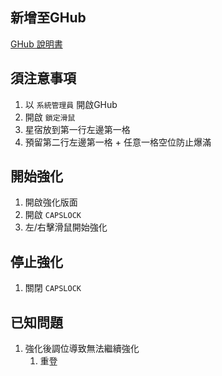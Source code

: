 ## 新增至GHub
[GHub 說明書](https://www.logitech.com/assets/65550/ghub.pdf#page=97)

## 須注意事項
1. 以 `系統管理員` 開啟GHub
2. 開啟 `鎖定滑鼠`
3. 星宿放到第一行左邊第一格
4. 預留第二行左邊第一格 + 任意一格空位防止爆滿

## 開始強化
1. 開啟強化版面
2. 開啟 `CAPSLOCK`
3. 左/右擊滑鼠開始強化

## 停止強化
1. 關閉 `CAPSLOCK` 

## 已知問題
1. 強化後調位導致無法繼續強化
   1. 重登
